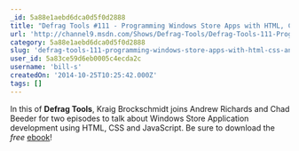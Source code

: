 ```yaml
---
_id: 5a88e1aebd6dca0d5f0d2888
title: "Defrag Tools #111 - Programming Windows Store Apps with HTML, CSS and JavaScript Part 1"
url: 'http://channel9.msdn.com/Shows/Defrag-Tools/Defrag-Tools-111-Programming-Windows-Store-Apps-with-HTML-CSS-and-JavaScript-Part-1'
category: 5a88e1aebd6dca0d5f0d2888
slug: 'defrag-tools-111-programming-windows-store-apps-with-html-css-and-javascript-part-1'
user_id: 5a83ce59d6eb0005c4ecda2c
username: 'bill-s'
createdOn: '2014-10-25T10:25:42.000Z'
tags: []
---
```


In this of <strong>Defrag Tools</strong>, Kraig Brockschmidt joins Andrew Richards and Chad Beeder for two episodes to talk about Windows Store Application development using HTML, CSS and JavaScript. Be sure to download the <em>free</em> <a href="http://blogs.msdn.com/b/microsoft_press/archive/2014/04/08/free-ebook-programming-windows-store-apps-with-html-css-and-javascript-second-edition.aspx">ebook</a>!
